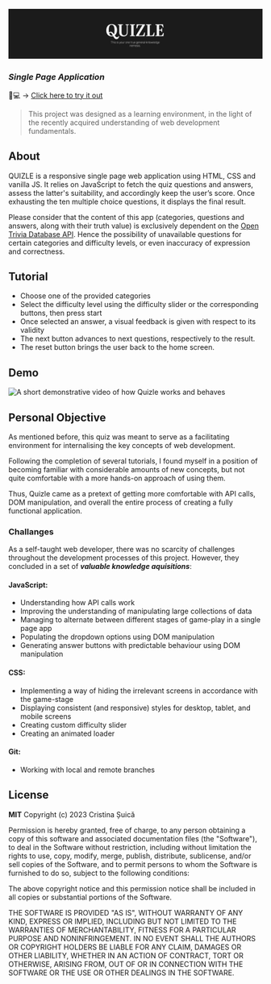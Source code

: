 ![](images/banner.png)

### _Single Page Application_

📱💻 → [Click here to try it out](https://yupseth.github.io/quiz-single-page-app/)

> This project was designed as a learning environment, in the light of the recently acquired understanding of web development fundamentals.

## About

QUIZLE is a responsive single page web application using HTML, CSS and vanilla JS. It relies on JavaScript to fetch the quiz questions and answers, assess the latter's suitability, and accordingly keep the user’s score. Once exhausting the ten multiple choice questions, it displays the final result.

Please consider that the content of this app (categories, questions and answers, along with their truth value) is exclusively dependent on the [Open Trivia Database API](https://opentdb.com). Hence the possibility of unavailable questions for certain categories and difficulty levels, or even inaccuracy of expression and correctness.

## Tutorial

- Choose one of the provided categories
- Select the difficulty level using the difficulty slider or the corresponding buttons, then press start
- Once selected an answer, a visual feedback is given with respect to its validity
- The next button advances to next questions, respectively to the result.
- The reset button brings the user back to the home screen.

## Demo

![A short demonstrative video of how Quizle works and behaves](.gif)

## Personal Objective

As mentioned before, this quiz was meant to serve as a facilitating environment for internalising the key concepts of web development.

Following the completion of several tutorials, I found myself in a position of becoming familiar with considerable amounts of new concepts, but not quite comfortable with a more hands-on approach of using them.

Thus, Quizle came as a pretext of getting more comfortable with API calls, DOM manipulation, and overall the entire process of creating a fully functional application.

### Challanges

As a self-taught web developer, there was no scarcity of challenges throughout the development processes of this project. However, they concluded in a set of **_valuable knowledge aquisitions_**:

#### JavaScript:

- Understanding how API calls work
- Improving the understanding of manipulating large collections of data
- Managing to alternate between different stages of game-play in a single page app
- Populating the dropdown options using DOM manipulation
- Generating answer buttons with predictable behaviour using DOM manipulation

#### CSS:

- Implementing a way of hiding the irrelevant screens in accordance with the game-stage
- Displaying consistent (and responsive) styles for desktop, tablet, and mobile screens
- Creating custom difficulty slider
- Creating an animated loader

#### Git:

- Working with local and remote branches

## License

**MIT**
Copyright (c) 2023 Cristina Șuică

Permission is hereby granted, free of charge, to any person obtaining a copy of this software and associated documentation files (the "Software"), to deal in the Software without restriction, including without limitation the rights to use, copy, modify, merge, publish, distribute, sublicense, and/or sell copies of the Software, and to permit persons to whom the Software is furnished to do so, subject to the following conditions:

The above copyright notice and this permission notice shall be included in all
copies or substantial portions of the Software.

THE SOFTWARE IS PROVIDED "AS IS", WITHOUT WARRANTY OF ANY KIND, EXPRESS OR
IMPLIED, INCLUDING BUT NOT LIMITED TO THE WARRANTIES OF MERCHANTABILITY,
FITNESS FOR A PARTICULAR PURPOSE AND NONINFRINGEMENT. IN NO EVENT SHALL THE
AUTHORS OR COPYRIGHT HOLDERS BE LIABLE FOR ANY CLAIM, DAMAGES OR OTHER
LIABILITY, WHETHER IN AN ACTION OF CONTRACT, TORT OR OTHERWISE, ARISING FROM,
OUT OF OR IN CONNECTION WITH THE SOFTWARE OR THE USE OR OTHER DEALINGS IN THE
SOFTWARE.
